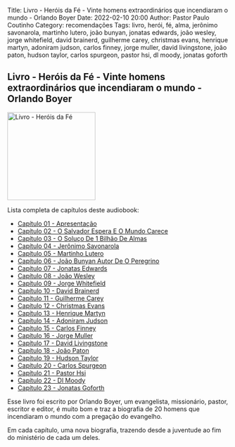 Title: Livro - Heróis da Fé - Vinte homens extraordinários que incendiaram o mundo - Orlando Boyer
Date: 2022-02-10 20:00
Author: Pastor Paulo Coutinho
Category: recomendações
Tags: livro, herói, fé, alma, jerônimo savonarola, martinho lutero, joão bunyan, jonatas edwards, joão wesley, jorge whitefield, david brainerd, guilherme carey, christmas evans, henrique martyn, adoniram judson, carlos finney, jorge muller, david livingstone, joão paton, hudson taylor, carlos spurgeon, pastor hsi, dl moody, jonatas goforth

## Livro - Heróis da Fé - Vinte homens extraordinários que incendiaram o mundo - Orlando Boyer

<img src="{static}/images/livros/herois-da-fe.png" alt="Livro - Heróis da Fé" style="width: auto; height: 200px">

Lista completa de capítulos deste audiobook:

- [Capítulo 01 - Apresentação](https://www.youtube.com/watch?v=x2JUCQobn18&list=PLclmUSGO-r-bvjsvaam79E8YH8VncK6Cm&index=1)
- [Capítulo 02 - O Salvador Espera E O Mundo Carece](https://www.youtube.com/watch?v=jJ59JJ-FB2Y&list=PLclmUSGO-r-bvjsvaam79E8YH8VncK6Cm&index=2)
- [Capítulo 03 - O Soluço De 1 Bilhão De Almas](https://www.youtube.com/watch?v=Zb3K52qYzH4&list=PLclmUSGO-r-bvjsvaam79E8YH8VncK6Cm&index=3)
- [Capítulo 04 - Jerônimo Savonarola](https://www.youtube.com/watch?v=9EJN4FatNa4&list=PLclmUSGO-r-bvjsvaam79E8YH8VncK6Cm&index=4)
- [Capítulo 05 - Martinho Lutero](https://www.youtube.com/watch?v=howcDezRva8&list=PLclmUSGO-r-bvjsvaam79E8YH8VncK6Cm&index=5)
- [Capítulo 06 - João Bunyan Autor De O Peregrino](https://www.youtube.com/watch?v=H4syqRv9Vgo&list=PLclmUSGO-r-bvjsvaam79E8YH8VncK6Cm&index=6)
- [Capítulo 07 - Jonatas Edwards](https://www.youtube.com/watch?v=WRivY4uqwOc&list=PLclmUSGO-r-bvjsvaam79E8YH8VncK6Cm&index=7)
- [Capítulo 08 - João Wesley](https://www.youtube.com/watch?v=tc4ab4nGPhk&list=PLclmUSGO-r-bvjsvaam79E8YH8VncK6Cm&index=8)
- [Capítulo 09 - Jorge Whitefield](https://www.youtube.com/watch?v=SRBbRhyj_d4&list=PLclmUSGO-r-bvjsvaam79E8YH8VncK6Cm&index=9)
- [Capítulo 10 - David Brainerd](https://www.youtube.com/watch?v=nfXwi5afz6g&list=PLclmUSGO-r-bvjsvaam79E8YH8VncK6Cm&index=10)
- [Capítulo 11 - Guilherme Carey](https://www.youtube.com/watch?v=0SCsqNHynV0&list=PLclmUSGO-r-bvjsvaam79E8YH8VncK6Cm&index=11)
- [Capítulo 12 - Christmas Evans](https://www.youtube.com/watch?v=0_c5u4B-Exo&list=PLclmUSGO-r-bvjsvaam79E8YH8VncK6Cm&index=12)
- [Capítulo 13 - Henrique Martyn](https://www.youtube.com/watch?v=Ogo5HreIto4&list=PLclmUSGO-r-bvjsvaam79E8YH8VncK6Cm&index=13)
- [Capítulo 14 - Adoniram Judson](https://www.youtube.com/watch?v=6rn3txz5T30&list=PLclmUSGO-r-bvjsvaam79E8YH8VncK6Cm&index=14)
- [Capítulo 15 - Carlos Finney](https://www.youtube.com/watch?v=0E968Vq4GOk&list=PLclmUSGO-r-bvjsvaam79E8YH8VncK6Cm&index=15)
- [Capítulo 16 - Jorge Muller](https://www.youtube.com/watch?v=rk8nskbObQw&list=PLclmUSGO-r-bvjsvaam79E8YH8VncK6Cm&index=16)
- [Capítulo 17 - David Livingstone](https://www.youtube.com/watch?v=iGfW_KMgjkg&list=PLclmUSGO-r-bvjsvaam79E8YH8VncK6Cm&index=17)
- [Capítulo 18 - João Paton](https://www.youtube.com/watch?v=h7nePwZE-vY&list=PLclmUSGO-r-bvjsvaam79E8YH8VncK6Cm&index=18)
- [Capítulo 19 - Hudson Taylor](https://www.youtube.com/watch?v=XV7d3y-gXPg&list=PLclmUSGO-r-bvjsvaam79E8YH8VncK6Cm&index=19)
- [Capítulo 20 - Carlos Spurgeon](https://www.youtube.com/watch?v=8KTLPiY9ul4&list=PLclmUSGO-r-bvjsvaam79E8YH8VncK6Cm&index=20)
- [Capítulo 21 - Pastor Hsi](https://www.youtube.com/watch?v=Vz4LvD-zL8g&list=PLclmUSGO-r-bvjsvaam79E8YH8VncK6Cm&index=21)
- [Capítulo 22 - Dl Moody](https://www.youtube.com/watch?v=ZJyA6fVTxt0&list=PLclmUSGO-r-bvjsvaam79E8YH8VncK6Cm&index=22)
- [Capítulo 23 - Jonatas Goforth](https://www.youtube.com/watch?v=S8Cpa8xSRKA&list=PLclmUSGO-r-bvjsvaam79E8YH8VncK6Cm&index=23)

Esse livro foi escrito por Orlando Boyer, um evangelista, missionário, pastor, escritor e editor, é muito bom e traz a biografia de 20 homens que incendiaram o mundo com a pregação do evangelho.

Em cada capítulo, uma nova biografia, trazendo desde a juventude ao fim do ministério de cada um deles.
